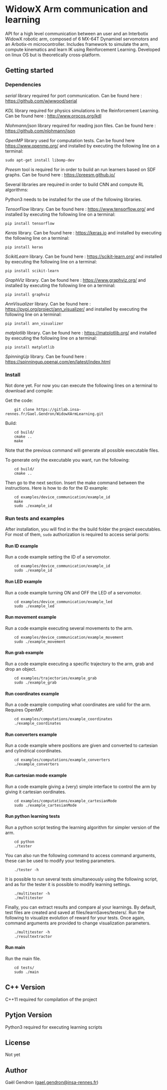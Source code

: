 # WidowX Arm communication and learning

API for a high level communication between an user and an Interbotix WidowX robotic arm, composed of 6 MX-64T Dynamixel servomotors and an Arbotix-m microcontroller.
Includes framework to simulate the arm, compute kinematics and learn IK using Reinforcement Learning. 
Developed on linux OS but is theoretically cross-platform.


## Getting started


### Dependencies

*serial* library required for port communication.
Can be found here : <https://github.com/wjwwood/serial>

*KDL* library required for physics simulations in the Reinforcement Learning.
Can be found here : <http://www.orocos.org/kdl>

*Nlohmann/json* library required for reading json files.
Can be found here : <https://github.com/nlohmann/json>

*OpenMP* library used for computation tests.
Can be found here <https://www.openmp.org/> and installed by executing the following line on a terminal:
```
sudo apt-get install libomp-dev
```

*Preesm* tool is required for in order to build an run learners based on SDF graphs.
Can be found here : <https://preesm.github.io/>


Several libraries are required in order to build CNN and compute RL algorithms:

Python3 needs to be installed for the use of the following libraries.

*TensorFlow* library.
Can be found here : <https://www.tensorflow.org/> and installed by executing the following line on a terminal:
```
pip install tensorflow
```

*Keras* library.
Can be found here : <https://keras.io> and installed by executing the following line on a terminal:
```
pip install keras
```

*ScikitLearn* library.
Can be found here : <https://scikit-learn.org/> and installed by executing the following line on a terminal:
```
pip install scikit-learn
```

*GraphViz* library.
Can be found here : <https://www.graphviz.org/> and installed by executing the following line on a terminal:
```
pip install graphviz
```

*AnnVisualizer* library.
Can be found here : <https://pypi.org/project/ann_visualizer/> and installed by executing the following line on a terminal:
```
pip install ann_visualizer
```

*matplotlib* library.
Can be found here : <https://matplotlib.org/> and installed by executing the following line on a terminal:
```
pip install matplotlib
```

*SpinningUp* library.
Can be found here : <https://spinningup.openai.com/en/latest/index.html>


### Install

Not done yet. For now you can execute the following lines on a terminal to download and compile:

Get the code:
```
    git clone https://gitlab.insa-rennes.fr/Gael.Gendron/WidowXArmLearning.git
```

Build:
```
    cd build/
    cmake ..
    make
```

<div class="note">
Note that the previous command will generate all possible executable files.
</div>

To generate only the executable you want, run the following:
```
    cd build/
    cmake ..
```

Then go to the next section. Insert the make command between the instructions. Here is how to do for the ID example:
```
    cd examples/device_communication/example_id
    make
    sudo ./example_id
```


### Run tests and examples

After installation, you will find in the the build folder the project executables. For most of them, `sudo` authorization is required to access serial ports:

#### Run ID example

Run a code example setting the ID of a servomotor. 
```
    cd examples/device_communication/example_id
    sudo ./example_id
```

#### Run LED example

Run a code example turning ON and OFF the LED of a servomotor. 
```
    cd examples/device_communication/example_led
    sudo ./example_led
```

#### Run movement example

Run a code example executing several movements to the arm. 
```
    cd examples/device_communication/example_movement
    sudo ./example_movement
```

#### Run grab example

Run a code example executing a specific trajectory to the arm, grab and drop an object.
```
    cd examples/trajectories/example_grab
    sudo ./example_grab
```

#### Run coordinates example

Run a code example computing what coordinates are valid for the arm. Requires OpenMP.
```
    cd examples/computations/example_coordinates
    ./example_coordinates
```

#### Run converters example

Run a code example where positions are given and converted to cartesian and cylindrical coordinates.
```
    cd examples/computations/example_converters
    ./example_converters
```

#### Run cartesian mode example

Run a code example giving a (very) simple interface to control the arm by giving it cartesian oordinates.
```
    cd examples/computations/example_cartesianMode
    sudo ./example_cartesianMode
```

#### Run python learning tests

Run a python script testing the learning algorithm for simpler version of the arm.

```
    cd python
    ./tester
```
You can also run the following command to access command arguments, these can be used to modify your testing parameters.
```
    ./tester -h
```

It is possible to run several tests simultaneously using the following script, and as for the tester it is possible to modify learning settings.
```
    ./multitester -h
    ./multitester
```

Finally, you can extract results and compare al your learnings. By default, test files are created and saved at files/learnSaves/testers/.
Run the following to visualize evolution of reward for your tests. Once again, command arguments are provided to change visualization parameters.
```
    ./multitester -h
    ./resultextractor
```

#### Run main

Run the main file. 
```
    cd tests/
    sudo ./main
```


## C++ Version

C++11 required for compilation of the project

## Pytjon Version

Python3 required for executing learning scripts


## License

Not yet


## Author

Gaël Gendron (gael.gendron@insa-rennes.fr)